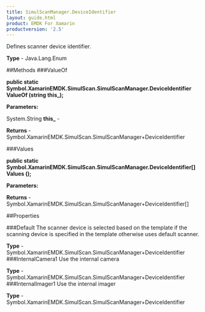 ```yaml
---
title: SimulScanManager.DeviceIdentifier
layout: guide.html
product: EMDK For Xamarin 
productversion: '2.5' 
---
```

Defines scanner device identifier.

**Type** - Java.Lang.Enum

##Methods
###ValueOf

**public static Symbol.XamarinEMDK.SimulScan.SimulScanManager.DeviceIdentifier ValueOf (string this_);**


        

**Parameters:**

System.String **this_**  - 
        

**Returns** - Symbol.XamarinEMDK.SimulScan.SimulScanManager+DeviceIdentifier

###Values

**public static Symbol.XamarinEMDK.SimulScan.SimulScanManager.DeviceIdentifier[] Values ();**


        

**Parameters:**

**Returns** - Symbol.XamarinEMDK.SimulScan.SimulScanManager+DeviceIdentifier[]

##Properties

###Default
The scanner device is selected based on the template if the scanning device is specified in the template otherwise uses default scanner.

**Type** - Symbol.XamarinEMDK.SimulScan.SimulScanManager+DeviceIdentifier
###InternalCamera1
Use the internal camera

**Type** - Symbol.XamarinEMDK.SimulScan.SimulScanManager+DeviceIdentifier
###InternalImager1
Use the internal imager

**Type** - Symbol.XamarinEMDK.SimulScan.SimulScanManager+DeviceIdentifier
